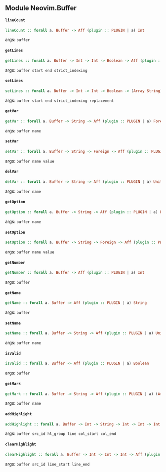 ## Module Neovim.Buffer

#### `lineCount`

``` purescript
lineCount :: forall a. Buffer -> Aff (plugin :: PLUGIN | a) Int
```

args: `buffer`

#### `getLines`

``` purescript
getLines :: forall a. Buffer -> Int -> Int -> Boolean -> Aff (plugin :: PLUGIN | a) (Array String)
```

args: `buffer start end strict_indexing`

#### `setLines`

``` purescript
setLines :: forall a. Buffer -> Int -> Int -> Boolean -> (Array String) -> Aff (plugin :: PLUGIN | a) Unit
```

args: `buffer start end strict_indexing replacement`

#### `getVar`

``` purescript
getVar :: forall a. Buffer -> String -> Aff (plugin :: PLUGIN | a) Foreign
```

args: `buffer name`

#### `setVar`

``` purescript
setVar :: forall a. Buffer -> String -> Foreign -> Aff (plugin :: PLUGIN | a) Unit
```

args: `buffer name value`

#### `delVar`

``` purescript
delVar :: forall a. Buffer -> String -> Aff (plugin :: PLUGIN | a) Unit
```

args: `buffer name`

#### `getOption`

``` purescript
getOption :: forall a. Buffer -> String -> Aff (plugin :: PLUGIN | a) Foreign
```

args: `buffer name`

#### `setOption`

``` purescript
setOption :: forall a. Buffer -> String -> Foreign -> Aff (plugin :: PLUGIN | a) Unit
```

args: `buffer name value`

#### `getNumber`

``` purescript
getNumber :: forall a. Buffer -> Aff (plugin :: PLUGIN | a) Int
```

args: `buffer`

#### `getName`

``` purescript
getName :: forall a. Buffer -> Aff (plugin :: PLUGIN | a) String
```

args: `buffer`

#### `setName`

``` purescript
setName :: forall a. Buffer -> String -> Aff (plugin :: PLUGIN | a) Unit
```

args: `buffer name`

#### `isValid`

``` purescript
isValid :: forall a. Buffer -> Aff (plugin :: PLUGIN | a) Boolean
```

args: `buffer`

#### `getMark`

``` purescript
getMark :: forall a. Buffer -> String -> Aff (plugin :: PLUGIN | a) (Array Int)
```

args: `buffer name`

#### `addHighlight`

``` purescript
addHighlight :: forall a. Buffer -> Int -> String -> Int -> Int -> Int -> Aff (plugin :: PLUGIN | a) Int
```

args: `buffer src_id hl_group line col_start col_end`

#### `clearHighlight`

``` purescript
clearHighlight :: forall a. Buffer -> Int -> Int -> Int -> Aff (plugin :: PLUGIN | a) Unit
```

args: `buffer src_id line_start line_end`


